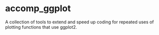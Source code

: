 accomp_ggplot
=============

A collection of tools to extend and speed up coding for repeated uses of plotting functions that use ggplot2. 